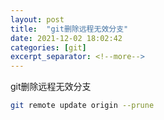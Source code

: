 ```yaml
---
layout: post
title:  "git删除远程无效分支"
date: 2021-12-02 18:02:42
categories: [git]
excerpt_separator: <!--more-->
---
```

git删除远程无效分支
<!--more-->

```bash
git remote update origin --prune
```